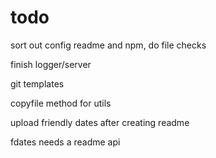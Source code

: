 # todo

sort out config readme and npm, do file checks

finish logger/server

git templates

copyfile method for utils

upload friendly dates after creating readme

fdates needs a readme api
